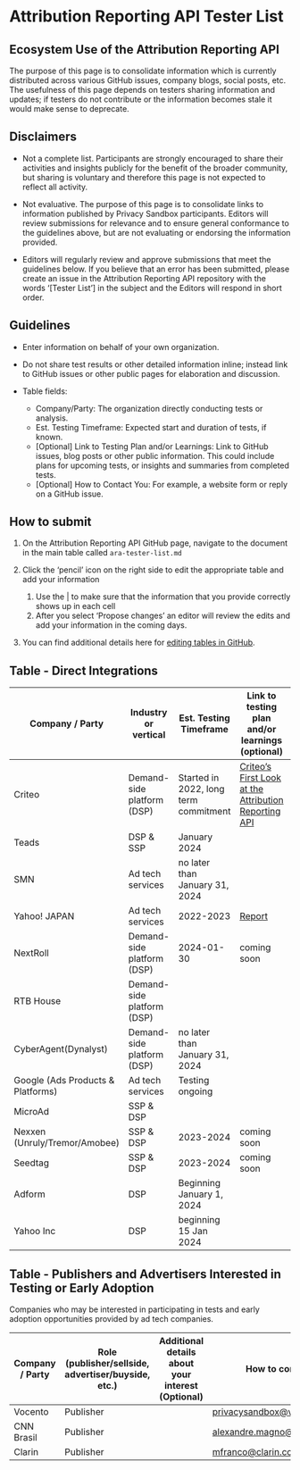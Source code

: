 # Attribution Reporting API Tester List

## Ecosystem Use of the Attribution Reporting API

The purpose of this page is to consolidate information which is currently distributed across various GitHub issues, company blogs, social posts, etc.
The usefulness of this page depends on testers sharing information and updates; if testers do not contribute or the information becomes stale it would make sense to deprecate.

## Disclaimers

- Not a complete list. Participants are strongly encouraged to share their activities and insights publicly for the benefit of the broader community, but sharing is voluntary and therefore this page is not expected to reflect all activity.

- Not evaluative. The purpose of this page is to consolidate links to information published by Privacy Sandbox participants. Editors will review submissions for relevance and to ensure general conformance to the guidelines above, but are not evaluating or endorsing the information provided.

- Editors will regularly review and approve submissions that meet the guidelines below. If you believe that an error has been submitted, please create an issue in the Attribution Reporting API repository with the words ‘[Tester List’] in the subject and the Editors will respond in short order.

## Guidelines

- Enter information on behalf of your own organization.

- Do not share test results or other detailed information inline; instead link to GitHub issues or other public pages for elaboration and discussion.

- Table fields:
    - Company/Party: The organization directly conducting tests or analysis.
    - Est. Testing Timeframe: Expected start and duration of tests, if known.
    - [Optional] Link to Testing Plan and/or Learnings: Link to GitHub issues, blog posts or other public information.  This could include plans for upcoming tests, or insights and summaries from completed tests.
    - [Optional] How to Contact You: For example, a website form or reply on a GitHub issue.

## How to submit

1. On the Attribution Reporting API GitHub page, navigate to the document in the main table called `ara-tester-list.md`

1. Click the ‘pencil’ icon on the right side to edit the appropriate table and add your information
    1. Use the | to make sure that the information that you provide correctly shows up in each cell
    1. After you select ‘Propose changes’ an editor will review the edits and add your information in the coming days.

1. You can find additional details here for [editing tables in GitHub](https://docs.github.com/en/get-started/writing-on-github/working-with-advanced-formatting/organizing-information-with-tables).

## Table - Direct Integrations

| Company / Party | Industry or vertical | Est. Testing Timeframe | Link to testing plan and/or learnings (optional) | How to contact you (optional) |
| --------------- | -------------------- | ---------------------- | ------------------------------------- | ------------------ |
| Criteo | Demand-side platform (DSP) | Started in 2022, long term commitment | [Criteo’s First Look at the Attribution Reporting API](https://medium.com/criteo-engineering/an-update-on-fledge-chrome-testing-d0046430a3ec) | privacy-sandbox-testing@criteo.com | 
| Teads | DSP & SSP | January 2024 | | privacysandbox@teads.com |
| SMN | Ad tech services | no later than January 31, 2024 |  | privacy-sandbox-testing@so-netmedia.jp |
| Yahoo! JAPAN | Ad tech services | 2022-2023 | [Report](https://github.com/WICG/attribution-reporting-api/issues/201) |  | 
| NextRoll | Demand-side platform (DSP) | 2024-01-30 | coming soon | privacysandbox@nextroll.com |
| RTB House | Demand-side platform (DSP) | | | privacysandbox@rtbhouse.com |
| CyberAgent(Dynalyst) | Demand-side platform (DSP) | no later than January 31, 2024 | | privacysandbox@cyberagent.co.jp |
| Google (Ads Products & Platforms) | Ad tech services | Testing ongoing | | Clients can reach out to their account manager directly |
| MicroAd | SSP & DSP | | | privacysandbox@microad.co.jp |
| Nexxen (Unruly/Tremor/Amobee) | SSP & DSP| 2023-2024 | coming soon | privacysandbox@nexxen.com |
| Seedtag | SSP & DSP| 2023-2024 | coming soon | privacysandbox@seedtag.com |
| Adform | DSP | Beginning January 1, 2024 | | privacysandbox@adform.com |
| Yahoo Inc | DSP | beginning 15 Jan 2024 | | googleprivacysandbox@yahooinc.com |

## Table - Publishers and Advertisers Interested in Testing or Early Adoption
Companies who may be interested in participating in tests and early adoption opportunities provided by ad tech companies.

| Company / Party | Role (publisher/sellside, advertiser/buyside, etc.) | Additional details about your interest (Optional) | How to contact you |
| --------------- | --------------------------------------------------- | ------------------------------------------------- | ------------------ |
| Vocento | Publisher | | privacysandbox@vocento.com |
| CNN Brasil | Publisher | | alexandre.magno@cnnbrasil.com.br |
| Clarin | Publisher | | mfranco@clarin.com |

